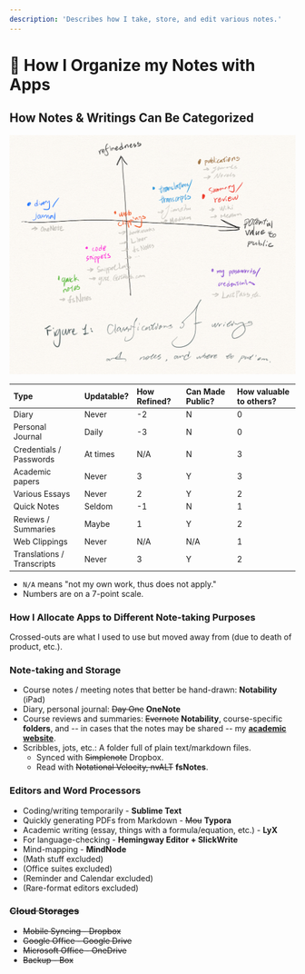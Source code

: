 ```yaml
---
description: 'Describes how I take, store, and edit various notes.'
---
```


# 📝 How I Organize my Notes with Apps

## How Notes & Writings Can Be Categorized

![Classifications of my writings &amp; notes, and where to put them.](../.gitbook/assets/image%20%284%29.png)

| Type | Updatable? | How Refined? | Can Made Public? | How valuable to others? |
| :--- | :--- | :--- | :--- | :--- |
| Diary | Never | -2 | N | 0 |
| Personal Journal | Daily | -3 | N | 0 |
| Credentials / Passwords | At times | N/A | N | 3 |
| Academic papers | Never | 3 | Y | 3 |
| Various Essays | Never | 2 | Y | 2 |
| Quick Notes | Seldom | -1 | N | 1 |
| Reviews / Summaries | Maybe | 1 | Y | 2 |
| Web Clippings | Never | N/A | N/A | 1 |
| Translations / Transcripts | Never | 3 | Y | 2 |

* `N/A` means "not my own work, thus does not apply."
* Numbers are on a 7-point scale.

### How I Allocate Apps to Different Note-taking Purposes

Crossed-outs are what I used to use but moved away from \(due to death of product, etc.\).

### Note-taking and Storage

* Course notes / meeting notes that better be hand-drawn: **Notability** \(iPad\)
* Diary, personal journal: ~~Day One~~ **OneNote**
* Course reviews and summaries: ~~Evernote~~ **Notability**, course-specific **folders**, and -- in cases that the notes may be shared -- my [**academic website**](http://seas.upenn.edu/~myli). 
* Scribbles, jots, etc.: A folder full of plain text/markdown files.
  * Synced with ~~Simplenote~~ Dropbox.
  * Read with ~~Notational Velocity, nvALT~~ **fsNotes**.

### Editors and Word Processors

* Coding/writing temporarily - **Sublime Text**
* Quickly generating PDFs from Markdown - ~~Mou~~ **Typora**
* Academic writing \(essay, things with a formula/equation, etc.\) - **LyX**
* For language-checking - **Hemingway Editor + SlickWrite**
* Mind-mapping - **MindNode** 
* \(Math stuff excluded\)
* \(Office suites excluded\)
* \(Reminder and Calendar excluded\)
* \(Rare-format editors excluded\)

### ~~Cloud Storages~~

* ~~Mobile Syncing - Dropbox~~
* ~~Google Office - Google Drive~~
* ~~Microsoft Office - OneDrive~~
* ~~Backup - Box~~

